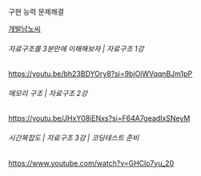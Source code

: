 구현 능력
문제해결

[개발남노씨](https://www.youtube.com/@nossi-dev)


###### 자료구조를 3분만에 이해해보자 | 자료구조 1강
https://youtu.be/bh23BDYOry8?si=9bjOiWVqqnBJm1pP
###### 메모리 구조 | 자료구조 2강
https://youtu.be/JHxY08iENxs?si=F64A7geadIxSNeyM
###### 시간복잡도 | 자료구조 3강 | 코딩테스트 준비
https://www.youtube.com/watch?v=GHClo7yu_20

